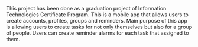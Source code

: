 This project has been done as a graduation project of Information Technologies Certificate Program. This is a mobile app that allows users to create accounts, profiles, groups and reminders. Main purpose of this app is allowing users to create tasks for not only themselves but also for a group of people. Users can create reminder alarms for each task that assigned to them.
